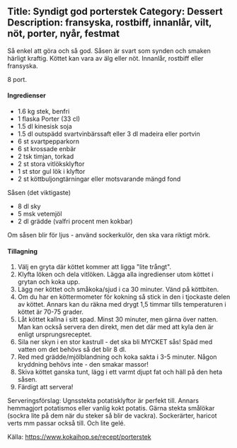 Title: Syndigt god porterstek
Category: Dessert
Description: fransyska, rostbiff, innanlår, vilt, nöt, porter, nyår, festmat
---

Så enkel att göra och så god. Såsen är svart som synden och smaken härligt kraftig. Köttet kan vara av älg eller nöt. Innanlår, rostbiff eller fransyska.

8 port.

#### Ingredienser

* 1.6 kg stek, benfri
* 1 flaska Porter (33 cl)
* 1.5 dl kinesisk soja
* 1.5 dl outspädd svartvinbärssaft eller 3 dl madeira eller portvin
* 6 st svartpepparkorn
* 6 st krossade enbär
* 2 tsk timjan, torkad
* 2 st stora vitlöksklyftor
* 1 st stor gul lök i klyftor
* 2 st köttbuljongtärningar eller motsvarande mängd fond

Såsen (det viktigaste)

* 8 dl sky
* 5 msk vetemjöl
* 2 dl grädde (valfri procent men kokbar)

Om såsen blir för ljus - använd sockerkulör, den ska vara riktigt mörk.

#### Tillagning

1. Välj en gryta där köttet kommer att ligga "lite trångt".
2. Klyfta löken och dela vitlöken. Lägga alla ingredienser utom köttet i grytan och koka upp.
3. Lägg ner köttet och småkoka/sjud i ca 30 minuter. Vänd på köttbiten.
4. Om du har en köttermometer för kokning så stick in den i tjockaste delen av köttet. Annars kan du räkna med drygt 1,5 timmar tills temperaturen i köttet är 70-75 grader.
5. Låt köttet kallna i sitt spad. Minst 30 minuter, men gärna över natten. Man kan också servera den direkt, men det där med att kyla den är enligt ursprungsreceptet.
6. Sila ner skyn i en stor kastrull - det ska bli MYCKET sås! Späd med vatten om det behövs så det blir 8 dl.
7. Red med grädde/mjölblandning och koka sakta i 3-5 minuter. Någon kryddning behövs inte - den smakar massor!
8. Skiva köttet ganska tunt, lägg i ett varmt djupt fat och häll på den heta såsen.
9. Färdigt att servera!

Serveringsförslag: Ugnsstekta potatisklyftor är perfekt till. Annars hemmagjort potatismos eller vanlig kokt potatis. Gärna stekta smålökar (sockra lite på dem när du steker så blir de vackra). Sockerärter, haricot verts mm passar också till. Och lite gelé. 

Källa: https://www.kokaihop.se/recept/porterstek
